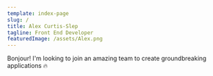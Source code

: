 ```yaml
---
template: index-page
slug: /
title: Alex Curtis-Slep
tagline: Front End Developer
featuredImage: /assets/Alex.png
---
```

Bonjour! I'm looking to join an amazing team to create groundbreaking applications 🔥